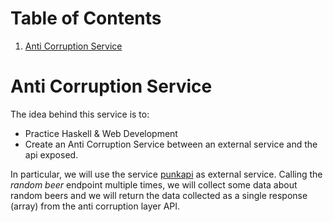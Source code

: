 # Table of Contents

1.  [Anti Corruption Service](#org39f02aa)


<a id="org39f02aa"></a>

# Anti Corruption Service

The idea behind this service is to:

-   Practice Haskell & Web Development
-   Create an Anti Corruption Service between an external service and
    the api exposed.

In particular, we will use the service [punkapi](https://punkapi.com/documentation/v2) as external service.
Calling the *random beer* endpoint multiple times, we will collect
some data about random beers and we will return the data collected as
a single response (array) from the anti corruption layer API.
